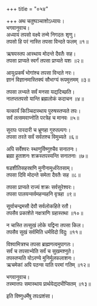 +++
title = "०५४"

+++
अथ चतुष्पञ्चाशोऽध्यायः।  
भगवानुवाच।  
अध्यायं तपसो वक्ष्ये तन्मे निगदतः शृणु।  
तपसो हि परं नास्ति तपसा विन्दते फलम् ॥१॥

ऋषयस्तप आस्थाय मोदन्ते दैवतैः सह।  
तपसा प्राप्यते स्वर्गं तपसा प्राप्यते यशः ॥२॥

आयुःप्रकर्षं भोगांश्च तपसा विन्दते नरः।  
ज्ञानं विज्ञानमास्तिक्यं सौभाग्यं रूपमुत्तमम् ॥३॥

तपसा लभ्यते सर्वं मनसा यद्यदिच्छति।  
नातप्ततपसो यान्ति ब्रह्मलोकं कदाचन ॥४॥

यत्कार्यं किञ्चिदास्थाय पुरुषस्तप्यते तपः।  
सर्वं तत्समवाप्नोति परत्रेह च मानवः ॥५॥

सुरापः पारदारी च भ्रूणहा गुरुतल्पगः।  
तपसा तरते सर्वं सर्वतश्च विमुच्यते ॥६॥

अपि सर्वेश्वरः स्थाणुर्विष्णुश्चैव सनातनः।  
ब्रह्मा हुताशनः शक्रस्तपस्यन्ति सनातनाः ॥७॥

षडशीतिसहस्राणि मुनीनामूर्ध्वरेतसाम्।  
तपसा दिवि मोदन्ते समेता दैवतैः सह ॥८॥

तपसा प्राप्यते राज्यं शक्रः सर्वसुरेश्वरः।  
तपसा पालयन्सर्वमहन्यहनि वृत्रहा ॥९॥

सूर्याचन्द्रमसौ देवौ सर्वलोकहिते रतौ।  
तपसैव प्रकाशेते नक्षत्राणि ग्रहास्तथा ॥१०॥

न चास्ति तत्सुखं लोके यद्विना तपसा किल।  
तपसैव सुखं सर्वमिति धर्मविदो विदुः ॥११॥

विश्वामित्रश्च तपसा ब्राह्मणत्वमुपागतः।  
सर्वं च तपसाभ्येति सर्वं च सुखमश्नुते।  
तपस्तप्यति योऽरण्ये मुनिर्मूलफलाशनः।  
ऋचमेकां अपि पठन्स याति परमां गतिम् ॥१२॥

भगवानुवाच।  
तस्मात्तपः समास्थाय प्रार्थयेद्यदभीप्सितम् ॥१३॥

इति विष्णुधर्मेषु तपःप्रशंसा।  
